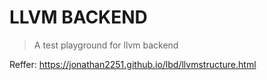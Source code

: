 # LLVM BACKEND 

> A test playground for llvm backend

Reffer: https://jonathan2251.github.io/lbd/llvmstructure.html


